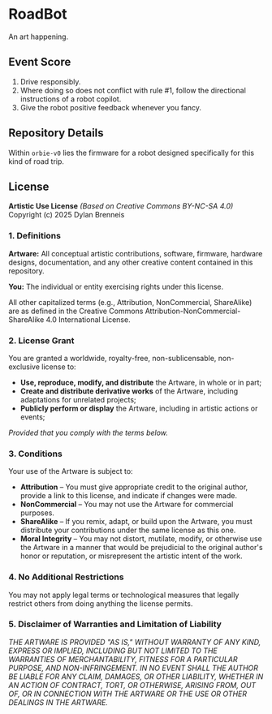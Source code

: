 # RoadBot

An art happening.

## Event Score

1. Drive responsibly.
2. Where doing so does not conflict with rule #1, follow the directional instructions of a robot copilot.
3. Give the robot positive feedback whenever you fancy.

## Repository Details

Within `orbie-v0` lies the firmware for a robot designed specifically for this kind of road trip.

## License

**Artistic Use License** *(Based on Creative Commons BY-NC-SA 4.0)*  
Copyright (c) 2025 Dylan Brenneis

### 1. Definitions

**Artware:** All conceptual artistic contributions, software, firmware, hardware designs, documentation, and any other creative content contained in this repository.

**You:** The individual or entity exercising rights under this license.

All other capitalized terms (e.g., Attribution, NonCommercial, ShareAlike) are as defined in the Creative Commons Attribution-NonCommercial-ShareAlike 4.0 International License.

### 2. License Grant

You are granted a worldwide, royalty-free, non-sublicensable, non-exclusive license to:

- **Use, reproduce, modify, and distribute** the Artware, in whole or in part;
- **Create and distribute derivative works** of the Artware, including adaptations for unrelated projects;
- **Publicly perform or display** the Artware, including in artistic actions or events;

*Provided that you comply with the terms below.*

### 3. Conditions

Your use of the Artware is subject to:

- **Attribution** – You must give appropriate credit to the original author, provide a link to this license, and indicate if changes were made.
- **NonCommercial** – You may not use the Artware for commercial purposes.
- **ShareAlike** – If you remix, adapt, or build upon the Artware, you must distribute your contributions under the same license as this one.
- **Moral Integrity** – You may not distort, mutilate, modify, or otherwise use the Artware in a manner that would be prejudicial to the original author's honor or reputation, or misrepresent the artistic intent of the work.

### 4. No Additional Restrictions

You may not apply legal terms or technological measures that legally restrict others from doing anything the license permits.

### 5. Disclaimer of Warranties and Limitation of Liability

*THE ARTWARE IS PROVIDED "AS IS," WITHOUT WARRANTY OF ANY KIND, EXPRESS OR IMPLIED, INCLUDING BUT NOT LIMITED TO THE WARRANTIES OF MERCHANTABILITY, FITNESS FOR A PARTICULAR PURPOSE, AND NON-INFRINGEMENT. IN NO EVENT SHALL THE AUTHOR BE LIABLE FOR ANY CLAIM, DAMAGES, OR OTHER LIABILITY, WHETHER IN AN ACTION OF CONTRACT, TORT, OR OTHERWISE, ARISING FROM, OUT OF, OR IN CONNECTION WITH THE ARTWARE OR THE USE OR OTHER DEALINGS IN THE ARTWARE.*